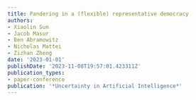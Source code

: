 ```yaml
---
title: Pandering in a (flexible) representative democracy
authors:
- Xiaolin Sun
- Jacob Masur
- Ben Abramowitz
- Nicholas Mattei
- Zizhan Zheng
date: '2023-01-01'
publishDate: '2023-11-08T19:57:01.423311Z'
publication_types:
- paper-conference
publication: '*Uncertainty in Artificial Intelligence*'
---
```

